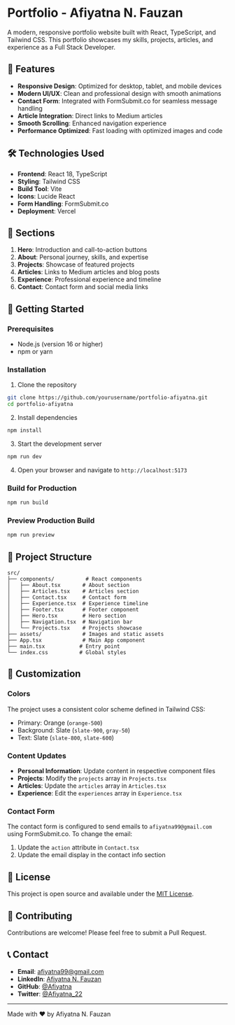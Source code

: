 # Portfolio - Afiyatna N. Fauzan

A modern, responsive portfolio website built with React, TypeScript, and Tailwind CSS. This portfolio showcases my skills, projects, articles, and experience as a Full Stack Developer.

## 🚀 Features

- **Responsive Design**: Optimized for desktop, tablet, and mobile devices
- **Modern UI/UX**: Clean and professional design with smooth animations
- **Contact Form**: Integrated with FormSubmit.co for seamless message handling
- **Article Integration**: Direct links to Medium articles
- **Smooth Scrolling**: Enhanced navigation experience
- **Performance Optimized**: Fast loading with optimized images and code

## 🛠️ Technologies Used

- **Frontend**: React 18, TypeScript
- **Styling**: Tailwind CSS
- **Build Tool**: Vite
- **Icons**: Lucide React
- **Form Handling**: FormSubmit.co
- **Deployment**: Vercel

## 📱 Sections

1. **Hero**: Introduction and call-to-action buttons
2. **About**: Personal journey, skills, and expertise
3. **Projects**: Showcase of featured projects
4. **Articles**: Links to Medium articles and blog posts
5. **Experience**: Professional experience and timeline
6. **Contact**: Contact form and social media links

## 🚀 Getting Started

### Prerequisites

- Node.js (version 16 or higher)
- npm or yarn

### Installation

1. Clone the repository
```bash
git clone https://github.com/yourusername/portfolio-afiyatna.git
cd portfolio-afiyatna
```

2. Install dependencies
```bash
npm install
```

3. Start the development server
```bash
npm run dev
```

4. Open your browser and navigate to `http://localhost:5173`

### Build for Production

```bash
npm run build
```

### Preview Production Build

```bash
npm run preview
```

## 📁 Project Structure

```
src/
├── components/          # React components
│   ├── About.tsx       # About section
│   ├── Articles.tsx    # Articles section
│   ├── Contact.tsx     # Contact form
│   ├── Experience.tsx  # Experience timeline
│   ├── Footer.tsx      # Footer component
│   ├── Hero.tsx        # Hero section
│   ├── Navigation.tsx  # Navigation bar
│   └── Projects.tsx    # Projects showcase
├── assets/             # Images and static assets
├── App.tsx             # Main App component
├── main.tsx           # Entry point
└── index.css          # Global styles
```

## 🎨 Customization

### Colors
The project uses a consistent color scheme defined in Tailwind CSS:
- Primary: Orange (`orange-500`)
- Background: Slate (`slate-900`, `gray-50`)
- Text: Slate (`slate-800`, `slate-600`)

### Content Updates
- **Personal Information**: Update content in respective component files
- **Projects**: Modify the `projects` array in `Projects.tsx`
- **Articles**: Update the `articles` array in `Articles.tsx`
- **Experience**: Edit the `experiences` array in `Experience.tsx`

### Contact Form
The contact form is configured to send emails to `afiyatna99@gmail.com` using FormSubmit.co. To change the email:
1. Update the `action` attribute in `Contact.tsx`
2. Update the email display in the contact info section

## 📄 License

This project is open source and available under the [MIT License](LICENSE).

## 🤝 Contributing

Contributions are welcome! Please feel free to submit a Pull Request.

## 📞 Contact

- **Email**: afiyatna99@gmail.com
- **LinkedIn**: [Afiyatna N. Fauzan](https://www.linkedin.com/in/afiyatna-n-fauzan-3356a7230/)
- **GitHub**: [@Afiyatna](https://github.com/Afiyatna)
- **Twitter**: [@Afiyatna_22](https://x.com/Afiyatna_22)

---

Made with ❤️ by Afiyatna N. Fauzan 